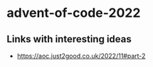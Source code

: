 # advent-of-code-2022






## Links with interesting ideas

- https://aoc.just2good.co.uk/2022/11#part-2

